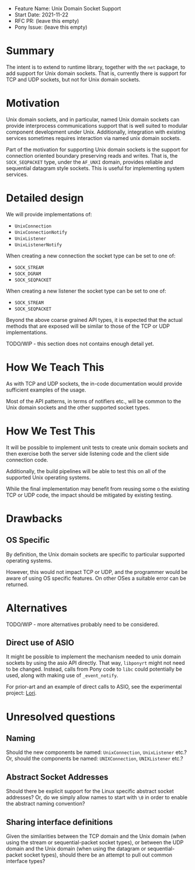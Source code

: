 - Feature Name: Unix Domain Socket Support
- Start Date: 2021-11-22
- RFC PR: (leave this empty)
- Pony Issue: (leave this empty)

# Summary

The intent is to extend to runtime library, together with the `net` package, to
add support for Unix domain sockets. That is, currently there is support for TCP
and UDP sockets, but not for Unix domain sockets.

# Motivation

Unix domain sockets, and in particular, named Unix domain sockets can provide
interprocess communications support that is well suited to modular component
development under Unix. Additionally, integration with existing services
sometimes requires interaction via named unix domain sockets.

Part of the motivation for supporting Unix domain sockets is the support for
connection oriented boundary preserving reads and writes. That is, the
`SOCK_SEQPACKET` type, under the `AF_UNXI` domain, provides reliable and
sequential datagram style sockets. This is useful for implementing system
services.

# Detailed design

We will provide implementations of:

- `UnixConnection`
- `UnixConnectionNotify`
- `UnixListener`
- `UnixListenerNotify`

When creating a new connection the socket type can be set to one of:

- `SOCK_STREAM`
- `SOCK_DGRAM`
- `SOCK_SEQPACKET`

When creating a new listener the socket type can be set to one of:

- `SOCK_STREAM`
- `SOCK_SEQPACKET`

Beyond the above coarse grained API types, it is expected that the actual
methods that are exposed will be similar to those of the TCP or UDP
implementations.

TODO/WIP - this section does not contains enough detail yet.

# How We Teach This

As with TCP and UDP sockets, the in-code documentation would provide sufficient
examples of the usage.

Most of the API patterns, in terms of notifiers etc., will be common to the Unix
domain sockets and the other supported socket types.

# How We Test This

It will be possible to implement unit tests to create unix domain sockets and
then exercise both the server side listening code and the client side connection
code.

Additionally, the build pipelines will be able to test this on all of the
supported Unix operating systems.

While the final implementation may benefit from reusing some o the existing TCP
or UDP code, the impact should be mitigated by existing testing.

# Drawbacks

## OS Specific

By definition, the Unix domain sockets are specific to particular supported
operating systems.

However, this would not impact TCP or UDP, and the programmer would be aware of
using OS specific features. On other OSes a suitable error can be returned.

# Alternatives

TODO/WIP - more alternatives probably need to be considered.

## Direct use of ASIO

It might be possible to implement the mechanism needed to unix domain sockets by
using the asio API directly. That way, `libponyrt` might not need to be changed.
Instead, calls from Pony code to `libc` could potentially be used, along with
making use of `_event_notify`.

For prior-art and an example of direct calls to ASIO, see the experimental
project:
[Lori](https://github.com/seantallen-org/lori/blob/main/lori/pony_asio.pony).

# Unresolved questions

## Naming

Should the new components be named: `UnixConnection`, `UnixListener` etc.? Or,
should the components be named: `UNIXConnection`, `UNIXListener` etc.?

## Abstract Socket Addresses

Should there be explicit support for the Linux specific abstract socket
addresses? Or, do we simply allow names to start with `\0` in order to enable
the abstract naming convention?

## Sharing interface definitions

Given the similarities between the TCP domain and the Unix domain (when using
the stream or sequential-packet socket types), or between the UDP domain and the
Unix domain (when using the datagram or sequential-packet socket types), should
there be an attempt to pull out common interface types?
